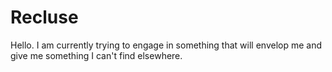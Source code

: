 # Recluse

Hello. I am currently trying to engage in something that will envelop me and give me something I can't find elsewhere.
